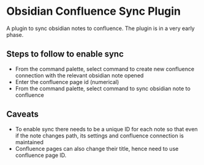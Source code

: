 # Obsidian Confluence Sync Plugin

A plugin to sync obsidian notes to confluence. The plugin is in a very early phase.

## Steps to follow to enable sync

- From the command palette, select command to create new confluence connection with the relevant obsidian note opened
- Enter the confluence page id (numerical)
- From the command palette, select command to sync obsidian note to confluence

## Caveats

- To enable sync there needs to be a unique ID for each note so that even if the note changes path, its settings and confluence connection is maintained
- Confluence pages can also change their title, hence need to use confluence page ID.